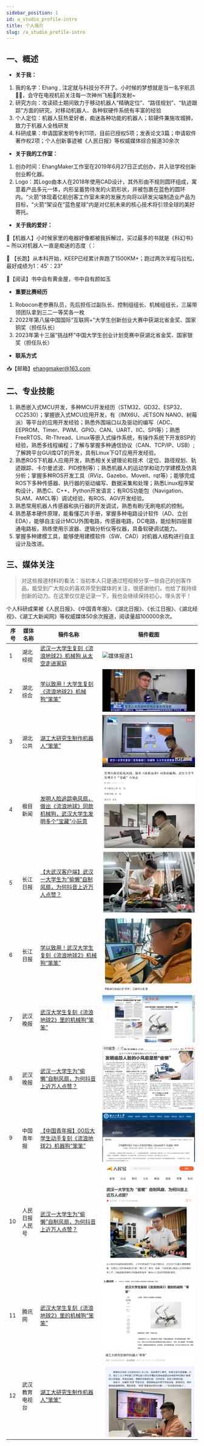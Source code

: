```yaml
---
sidebar_position: 1
id: a_studio_profile-intro
title: 个人简介
slug: /a_studio_profile-intro
---
```




## 一、概述

- **关于我：**

1. 我的名字：Ehang , 注定就与科技分不开了。小时候的梦想就是当一名宇航员👨‍🚀，会守在电视机前关注每一次神州飞船🚀的发射~
2. 研究方向：攻读硕士期间致力于移动机器人“精确定位”、“路径规划”、“轨迹跟踪”方面的研究，对移动机器人、各种软硬件系统有丰富的经验
3. 个人定位：机器人狂热爱好者，痴迷各种功能的机器人；软硬件兼施攻城狮，致力于机器人全栈研发
4. 科研成果：申请国家发明专利11项，目前已授权5项；发表论文3篇；申请软件著作权2项；个人创新事迹被《人民日报》等权威媒体综合报道30余次

- **关于我的工作室：**

1. 创办时间：EhangMaker工作室在2019年6月27日正式创办，并入驻学校创新创业孵化器。
2. Logo：其Logo由本人在2018年使用CAD设计，其外形由不规则圆环组成，寓意着产品多元一体，内形呈蓄势待发的火箭形状，并被包裹在蓝色的圆环内。“火箭”体现着亿航创客工作室未来的发展方向将以研发尖端制造业产品为目标，“火箭“架设在“蓝色星球”内是对亿航未来的核心技术将引领全球的美好寄托。

- **关于我的爱好：**

🤖【机器人】小时候家里的电器好像都被我拆解过，买过最多的书就是《科幻书》~ 所以对机器人一直是痴迷的态度（：

🏃 【长跑】从本科开始，KEEP已经累计奔跑了1500KM+；跑过两次半程马拉松，最好成绩为1：45'：23"

📖【阅读】书中自有黄金屋，书中自有颜如玉

- **重要比赛经历**

1. Robocon老参赛队员，先后担任过副队长、控制组组长、机械组组长，三届带领团队拿到三二一等奖各一枚
2. 2022年第八届中国国际“互联网+”大学生创新创业大赛中获湖北省金奖、国家铜奖（担任队长）
3. 2023年第十三届“挑战杯”中国大学生创业计划竞赛中获湖北省金奖、国家银奖（担任队长）

- **联系方式**

📥【邮箱】ehangmaker@163.com



## 二、专业技能

1. 熟悉嵌入式MCU开发，多种MCU开发经历（STM32、GD32、ESP32、CC2530）；掌握嵌入式MCU应用开发，有（IMX6U、JETSON NANO、树莓派）等平台的应用开发经验；熟悉外围端口以及驱动的编写（ADC、EEPROM、Timer、PWM、GPIO、CAN、UART、IIC、SPI等）；熟悉FreeRTOS、Rt-Thread、Linux等嵌入式操作系统，有操作系统下开发BSP的经验，熟悉多线程编程；了解与掌握多种通信协议（CAN、TCP/IP、USB）;了解跨平台GUI库QT的开发，具有Linux下QT应用开发经验。
2. 熟悉ROS下机器人应用开发，熟悉相关关键理论和技术（定位、路径规划、轨迹跟踪、卡尔曼滤波、PID控制等）；熟悉机器人的运动学和动力学建模及仿真分析；掌握多种ROS开发工具（RViz、Gazebo、Moveit、rqt等）；能够完成ROS下多种传感器、执行器的驱动编写、数据采集和处理；熟悉Linux程序架构设计，熟悉C、C++、Python开发语言；有ROS功能包（Navigation、SLAM、AMCL等）调试经验，有ROS、AGV开发经验。
3. 熟悉常用机器人传感器和执行器的开发调试，熟悉有刷/无刷电机的控制。
4. 熟悉基本硬件原理，能看懂芯片手册，掌握多种电路设计软件（AD、立创EDA），能够自主设计MCU外围电路，传感器电路，DC电路，能绘制四层普通电路板，熟练使用示波器、逻辑分析仪等仪器，具备软硬调试能力。
5. 掌握多种建模工具，能够使用建模软件（SW、CAD）对机器人结构进行自主设计及改进。



## 三、媒体关注

> 对这些报道材料的看法：当初本人只是通过短视频分享一些自己的创客作品，能受到广大观众的喜欢并受到媒体的关注，很感谢他们，也给了我持续创新的动力。在这里仅仅是记录一下，我也会继续保持初心，埋头苦干！

个人科研成果被《人民日报》、《中国青年报》、《湖北日报》、《长江日报》、《湖北经视》、《湖工大新闻网》等权威媒体50余次报道，阅读量超100000余次。

| 序号 | 媒体名称         | 稿件名称                                                     | 稿件截图                                                     |
| ---- | ---------------- | ------------------------------------------------------------ | ------------------------------------------------------------ |
| 1    | 湖北经视         | [武汉一大学生复刻《流浪地球2》机械狗 从太空走进家庭](https://news.hbtv.com.cn/p/2363827.html) | ![媒体报道1](./personal_highlights/img/1.【个人亮点】媒体报道/媒体报道1.png) |
| 2    | 湖北综合         | [学以致用！大学生复刻《流浪地球2》机械狗“笨笨”](https://m.hbtv.com.cn/p/2363539.html) | ![媒体报道2](./personal_highlights/img/1.【个人亮点】媒体报道/媒体报道2.jpg) |
| 3    | 湖北公共         | [湖工大研究生制作机器人“笨笨”](https://news.hbut.edu.cn/info/1005/28216.htm) | ![媒体报道3](./personal_highlights/img/1.【个人亮点】媒体报道/媒体报道3.png) |
| 4    | 极目新闻         | [发明人脸追踪电风扇，做出《流浪地球》同款机械狗，武汉大学生发明多个“宝藏”小玩意](http://jms.ctdsb.net/jmythshare/#/news_detail?contentType=5&contentId=1677775&cId=0) | ![媒体报道4](./personal_highlights/img/1.【个人亮点】媒体报道/媒体报道4.png) |
| 5    | 长江日报         | [【大武汉客户端】武汉一大学生为“偷懒”自制风扇，为何抖音上近万人点赞？](https://news.hbut.edu.cn/info/1005/27100.htm) | ![媒体报道5](./personal_highlights/img/1.【个人亮点】媒体报道/媒体报道5.png) |
| 6    | 长江日报         | [学以致用！武汉大学生复刻《流浪地球2》机械狗“笨笨”](https://baijiahao.baidu.com/s?id=1757174620501006938&wfr=spider&for=pc) | ![媒体报道6](./personal_highlights/img/1.【个人亮点】媒体报道/媒体报道6.png) |
| 7    | 武汉晚报         | [武汉大学生复刻《流浪地球2》里的机械狗“笨笨”](http://whwb.cjn.cn/html/202304/18/node_73.htm) | ![媒体报道7](./personal_highlights/img/1.【个人亮点】媒体报道/媒体报道7.png) |
| 8    | 武汉晚报         | [武汉一大学生为“偷懒”自制风扇，为何抖音上近万人点赞？](http://whwb.cjn.cn/html/202304/18/node_73.htm) | ![媒体报道8](./personal_highlights/img/1.【个人亮点】媒体报道/媒体报道8.png) |
| 9    | 中国青年报       | [【中国青年报】00后大学生动手复刻《流浪地球2》机器狗“笨笨”](https://www.hbut.edu.cn/info/1046/29377.htm) | ![媒体报道9](./personal_highlights/img/1.【个人亮点】媒体报道/媒体报道9.png) |
| 10   | 人民日报  人民号 | [武汉一大学生为“偷懒”自制风扇，为何抖音上近万人点赞？](https://rmh.pdnews.cn/Pc/ArticleApi/lists) | ![媒体报道10](./personal_highlights/img/1.【个人亮点】媒体报道/媒体报道10.png) |
| 11   | 腾讯网           | [武汉大学生复刻《流浪地球2》里的机械狗“笨笨”](https://new.qq.com/rain/a/20230208A039MF00) | ![媒体报道11](./personal_highlights/img/1.【个人亮点】媒体报道/媒体报道11.png) |
| 12   | 武汉教育电视台   | [湖工大研究生制作机器人"笨笨"](http://app.whjyapp.com/)      | ![媒体报道12](./personal_highlights/img/1.【个人亮点】媒体报道/媒体报道12.png) |

